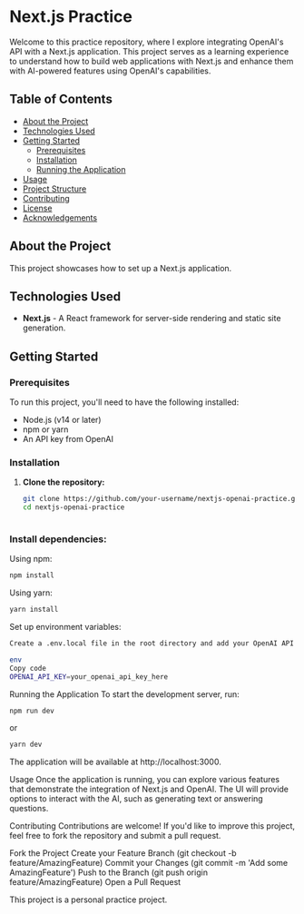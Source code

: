 # Next.js Practice

Welcome to this practice repository, where I explore integrating OpenAI's API with a Next.js application. This project serves as a learning experience to understand how to build web applications with Next.js and enhance them with AI-powered features using OpenAI's capabilities.

## Table of Contents

- [About the Project](#about-the-project)
- [Technologies Used](#technologies-used)
- [Getting Started](#getting-started)
  - [Prerequisites](#prerequisites)
  - [Installation](#installation)
  - [Running the Application](#running-the-application)
- [Usage](#usage)
- [Project Structure](#project-structure)
- [Contributing](#contributing)
- [License](#license)
- [Acknowledgements](#acknowledgements)

## About the Project

This project showcases how to set up a Next.js application.

## Technologies Used

- **Next.js** - A React framework for server-side rendering and static site generation.


## Getting Started

### Prerequisites

To run this project, you'll need to have the following installed:

- Node.js (v14 or later)
- npm or yarn
- An API key from OpenAI

### Installation

1. **Clone the repository:**

   ```bash
   git clone https://github.com/your-username/nextjs-openai-practice.git
   cd nextjs-openai-practice
  
### Install dependencies:

Using npm:

  ```bash
  npm install
 ```
Using yarn:
```bash
yarn install
```
Set up environment variables:
```bash
Create a .env.local file in the root directory and add your OpenAI API key:

env
Copy code
OPENAI_API_KEY=your_openai_api_key_here
```

Running the Application
To start the development server, run:

```bash
npm run dev
```
or

```bash
yarn dev
```

 The application will be available at http://localhost:3000.

Usage
Once the application is running, you can explore various features that demonstrate the integration of Next.js and OpenAI. The UI will provide options to interact with the AI, such as generating text or answering questions.

Contributing
Contributions are welcome! If you'd like to improve this project, feel free to fork the repository and submit a pull request.

Fork the Project
Create your Feature Branch (git checkout -b feature/AmazingFeature)
Commit your Changes (git commit -m 'Add some AmazingFeature')
Push to the Branch (git push origin feature/AmazingFeature)
Open a Pull Request


This project is a personal practice project.
